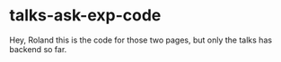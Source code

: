 # talks-ask-exp-code
Hey, Roland this is the code for those two pages, but only the talks has backend so far.
